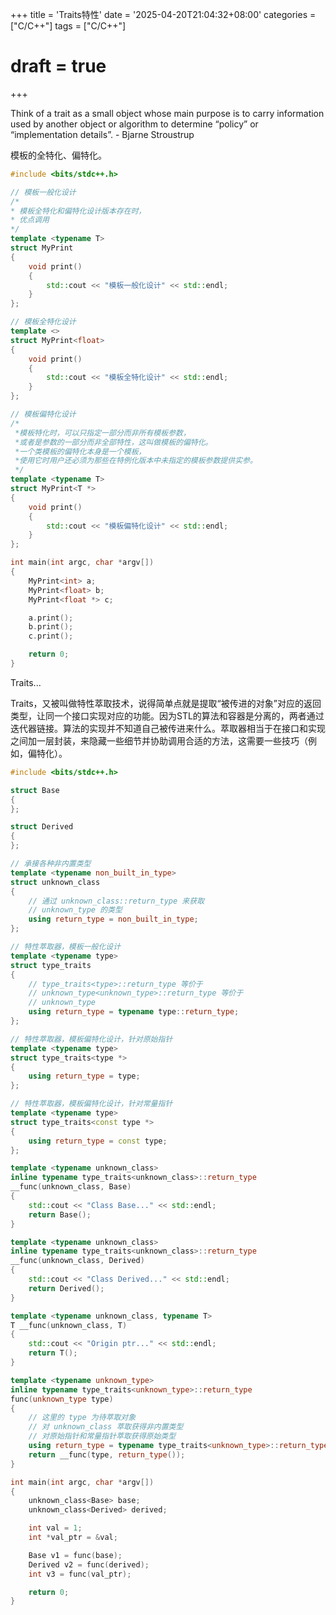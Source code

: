 +++
title = 'Traits特性'
date = '2025-04-20T21:04:32+08:00'
categories = ["C/C++"]
tags = ["C/C++"]
# draft = true
+++

Think of a trait as a small object whose main purpose is to carry information used by another object or algorithm to determine “policy” or “implementation details”. - Bjarne Stroustrup

模板的全特化、偏特化。

```C++
#include <bits/stdc++.h>

// 模板一般化设计
/*
* 模板全特化和偏特化设计版本存在时，
* 优点调用
*/
template <typename T>
struct MyPrint
{
    void print()
    {
        std::cout << "模板一般化设计" << std::endl;
    }
};

// 模板全特化设计
template <>
struct MyPrint<float>
{
    void print()
    {
        std::cout << "模板全特化设计" << std::endl;
    }
};

// 模板偏特化设计
/*
 *模板特化时，可以只指定一部分而非所有模板参数，
 *或者是参数的一部分而非全部特性，这叫做模板的偏特化。
 *一个类模板的偏特化本身是一个模板，
 *使用它时用户还必须为那些在特例化版本中未指定的模板参数提供实参。
 */
template <typename T>
struct MyPrint<T *>
{
    void print()
    {
        std::cout << "模板偏特化设计" << std::endl;
    }
};

int main(int argc, char *argv[])
{
    MyPrint<int> a;
    MyPrint<float> b;
    MyPrint<float *> c;

    a.print();
    b.print();
    c.print();

    return 0;
}
```

Traits...

Traits，又被叫做特性萃取技术，说得简单点就是提取“被传进的对象”对应的返回类型，让同一个接口实现对应的功能。因为STL的算法和容器是分离的，两者通过迭代器链接。算法的实现并不知道自己被传进来什么。萃取器相当于在接口和实现之间加一层封装，来隐藏一些细节并协助调用合适的方法，这需要一些技巧（例如，偏特化）。

```C++
#include <bits/stdc++.h>

struct Base
{
};

struct Derived
{
};

// 承接各种非内置类型
template <typename non_built_in_type>
struct unknown_class
{
    // 通过 unknown_class::return_type 来获取
    // unknown_type 的类型
    using return_type = non_built_in_type;
};

// 特性萃取器，模板一般化设计
template <typename type>
struct type_traits
{
    // type_traits<type>::return_type 等价于
    // unknown_type<unknown_type>::return_type 等价于
    // unknown_type
    using return_type = typename type::return_type;
};

// 特性萃取器，模板偏特化设计，针对原始指针
template <typename type>
struct type_traits<type *>
{
    using return_type = type;
};

// 特性萃取器，模板偏特化设计，针对常量指针
template <typename type>
struct type_traits<const type *>
{
    using return_type = const type;
};

template <typename unknown_class>
inline typename type_traits<unknown_class>::return_type
__func(unknown_class, Base)
{
    std::cout << "Class Base..." << std::endl;
    return Base();
}

template <typename unknown_class>
inline typename type_traits<unknown_class>::return_type
__func(unknown_class, Derived)
{
    std::cout << "Class Derived..." << std::endl;
    return Derived();
}

template <typename unknown_class, typename T>
T __func(unknown_class, T)
{
    std::cout << "Origin ptr..." << std::endl;
    return T();
}

template <typename unknown_type>
inline typename type_traits<unknown_type>::return_type
func(unknown_type type)
{
    // 这里的 type 为待萃取对象
    // 对 unknown_class 萃取获得非内置类型
    // 对原始指针和常量指针萃取获得原始类型
    using return_type = typename type_traits<unknown_type>::return_type;
    return __func(type, return_type());
}

int main(int argc, char *argv[])
{
    unknown_class<Base> base;
    unknown_class<Derived> derived;

    int val = 1;
    int *val_ptr = &val;

    Base v1 = func(base);
    Derived v2 = func(derived);
    int v3 = func(val_ptr);

    return 0;
}
```